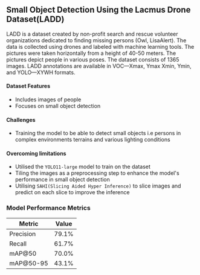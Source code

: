 ## Small Object Detection Using the Lacmus Drone Dataset(LADD)

LADD is a dataset created by non-profit search and rescue volunteer organizations dedicated to finding missing persons (Owl, LisaAlert). The data is collected using drones and labeled with machine learning tools. The pictures were taken horizontally from a height of 40-50 meters. The pictures depict people in various poses. The dataset consists of 1365 images. LADD annotations are available in VOC—Xmax, Ymax Xmin, Ymin, and YOLO—XYWH formats.

#### Dataset Features
* Includes images of people
* Focuses on small object detection

#### Challenges

* Training the model to be able to detect small objects i.e persons in complex environments terrains and various lighting conditions

#### Overcoming limitations

* Utilised the `YOLO11-large` model to train on the dataset
* Tiling the images as a preprocessing step to enhance the model's performance in small object detection
* Utilising `SAHI(Slicing Aided Hyper Inference)` to slice images and predict on each slice to improve the inference

### Model Performance Metrics


| **Metric**    | **Value** |
|---------------|-----------|
| Precision     | 79.1%     |
| Recall        | 61.7%     |
| mAP@50        | 70.0%     |
| mAP@50-95     | 43.1%     |

